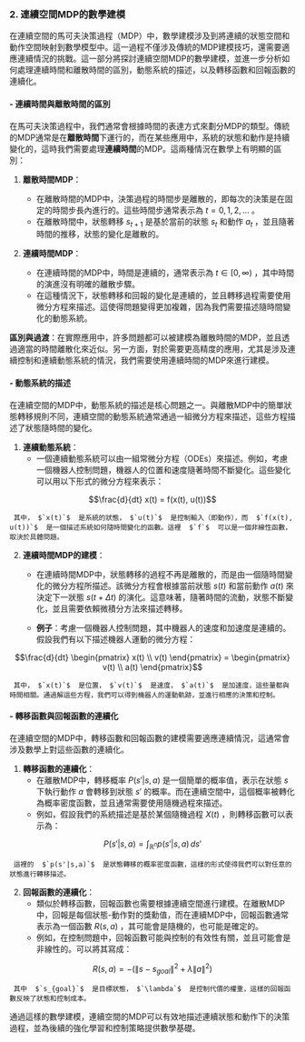 ### 2. **連續空間MDP的數學建模**

在連續空間的馬可夫決策過程（MDP）中，數學建模涉及到將連續的狀態空間和動作空間映射到數學模型中。這一過程不僅涉及傳統的MDP建模技巧，還需要適應連續情況的挑戰。這一部分將探討連續空間MDP的數學建模，並進一步分析如何處理連續時間和離散時間的區別，動態系統的描述，以及轉移函數和回報函數的連續化。

#### - **連續時間與離散時間的區別**

在馬可夫決策過程中，我們通常會根據時間的表達方式來劃分MDP的類型。傳統的MDP通常是在**離散時間**下運行的，而在某些應用中，系統的狀態和動作是持續變化的，這時我們需要處理**連續時間**的MDP。這兩種情況在數學上有明顯的區別：

1. **離散時間MDP**：
   - 在離散時間的MDP中，決策過程的時間步是離散的，即每次的決策是在固定的時間步長內進行的。這些時間步通常表示為  $`t = 0, 1, 2, \dots`$ 。
   - 在離散時間中，狀態轉移  $`s_{t+1}`$  是基於當前的狀態  $`s_t`$  和動作  $`a_t`$ ，並且隨著時間的推移，狀態的變化是離散的。

2. **連續時間MDP**：
   - 在連續時間的MDP中，時間是連續的，通常表示為  $`t \in [0, \infty)`$ ，其中時間的演進沒有明確的離散步驟。
   - 在這種情況下，狀態轉移和回報的變化是連續的，並且轉移過程需要使用微分方程來描述。這使得問題變得更加複雜，因為我們需要描述隨時間變化的動態系統。

**區別與過渡**：在實際應用中，許多問題都可以被建模為離散時間的MDP，並且透過適當的時間離散化來近似。另一方面，對於需要更高精度的應用，尤其是涉及連續控制和連續動態系統的情況，我們需要使用連續時間的MDP來進行建模。

#### - **動態系統的描述**

在連續空間的MDP中，動態系統的描述是核心問題之一。與離散MDP中的簡單狀態轉移規則不同，連續空間的動態系統通常通過一組微分方程來描述，這些方程描述了狀態隨時間的變化。

1. **連續動態系統**：
   - 一個連續動態系統可以由一組常微分方程（ODEs）來描述。例如，考慮一個機器人控制問題，機器人的位置和速度隨著時間不斷變化。這些變化可以用以下形式的微分方程來表示：
     
```math
\frac{d}{dt} x(t) = f(x(t), u(t))
```

     其中， $`x(t)`$  是系統的狀態， $`u(t)`$  是控制輸入（即動作），而  $`f(x(t), u(t))`$  是一個描述系統如何隨時間變化的函數。這裡  $`f`$  可以是一個非線性函數，取決於具體問題。

2. **連續時間MDP的建模**：
   - 在連續時間MDP中，狀態轉移的過程不再是離散的，而是由一個隨時間變化的微分方程所描述。該微分方程會根據當前狀態  $`s(t)`$  和當前動作  $`a(t)`$  來決定下一狀態  $`s(t+\Delta t)`$  的演化。這意味著，隨著時間的流動，狀態不斷變化，並且需要依賴微積分方法來描述轉移。
   
   - **例子**：考慮一個機器人控制問題，其中機器人的速度和加速度是連續的。假設我們有以下描述機器人運動的微分方程：
     
```math
\frac{d}{dt} \begin{pmatrix} x(t) \\ v(t) \end{pmatrix} = \begin{pmatrix} v(t) \\ a(t) \end{pmatrix}
```

     其中， $`x(t)`$  是位置， $`v(t)`$  是速度， $`a(t)`$  是加速度，這些量都與時間相關。通過解這些方程，我們可以得到機器人的運動軌跡，並進行相應的決策和控制。

#### - **轉移函數與回報函數的連續化**

在連續空間的MDP中，轉移函數和回報函數的建模需要適應連續情況，這通常會涉及數學上對這些函數的連續化。

1. **轉移函數的連續化**：
   - 在離散MDP中，轉移概率  $`P(s'|s,a)`$  是一個簡單的概率值，表示在狀態  $`s`$  下執行動作  $`a`$  會轉移到狀態  $`s'`$  的概率。而在連續空間中，這個概率被轉化為概率密度函數，並且通常需要使用隨機過程來描述。
   - 例如，假設我們的系統描述是基於某個隨機過程  $`X(t)`$ ，則轉移函數可以表示為：
     
```math
P(s' | s, a) = \int_{\mathbb{R}^n} p(s'|s,a) \, ds'
```

     這裡的  $`p(s'|s,a)`$  是狀態轉移的概率密度函數，這樣的形式使得我們可以對任意的狀態進行轉移描述。

2. **回報函數的連續化**：
   - 類似於轉移函數，回報函數也需要根據連續空間進行建模。在離散MDP中，回報是每個狀態-動作對的獎勳值，而在連續MDP中，回報函數通常表示為一個函數  $`R(s, a)`$ ，其可能會是隨機的，也可能是確定的。
   - 例如，在控制問題中，回報函數可能與控制的有效性有關，並且可能會是非線性的。可以將其寫成：
     
```math
R(s, a) = -\left( \| s - s_{goal} \|^2 + \lambda \| a \|^2 \right)
```

     其中  $`s_{goal}`$  是目標狀態， $`\lambda`$  是控制代價的權重，這樣的回報函數反映了狀態和控制成本。

通過這樣的數學建模，連續空間的MDP可以有效地描述連續狀態和動作下的決策過程，並為後續的強化學習和控制策略提供數學基礎。
